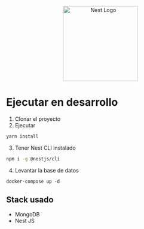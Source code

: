 <p align="center">
  <a href="http://nestjs.com/" target="blank"><img src="https://nestjs.com/img/logo-small.svg" width="200" alt="Nest Logo" /></a>
</p>

# Ejecutar en desarrollo

1. Clonar el proyecto
2. Ejecutar 
```bash
yarn install
```
3. Tener Nest CLI instalado
```bash
npm i -g @nestjs/cli
```
4. Levantar la base de datos
```
docker-compose up -d
```


## Stack usado

+ MongoDB
+ Nest JS
